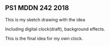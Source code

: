 ## PS1 MDDN 242 2018

This is my sketch drawing with the idea 

Including digital clock(draft), background effects. 

This is the final idea for my own clock. 

